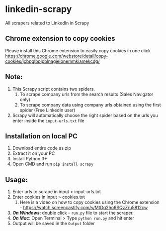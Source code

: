 # linkedin-scrapy
All scrapers related to LinkedIn in Scrapy

## Chrome extension to copy cookies
Please install this Chrome extension to easily copy cookies in one click
https://chrome.google.com/webstore/detail/copy-cookies/jcbpglbplpblnagieibnemmkiamekcdg/

## Note:
1. This Scrapy script contains two spiders.
    1. To scrape company urls from the search results (Sales Navigator only)
    2. To scrape company data using company urls obtained using the first spider (Free LinkedIn user)
2. Scrapy will automatically choose the right spider based on the urls you enter inside the `input-urls.txt` file

## Installation on local PC
1. Download entire code as zip
2. Extract it on your PC
3. Install Python 3+
4. Open CMD and run `pip install scrapy`

## Usage:
1. Enter urls to scrape in input > input-urls.txt
2. Enter cookies in input > cookies.txt
    1. Here is a video on how to copy cookies using the Chrome extension - https://watch.screencastify.com/v/MtDq2ho6SQzZru5812cw
3. ***On Windows***: double click - `run.py` file to start the scraper.
4. ***On Mac***: Open Terminal > Type `python run.py` and hit enter
5. Output will be saved in the `Output` folder



   

